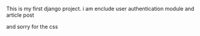 This is my first django project.
i am enclude user authentication module and article post

and sorry for the css
